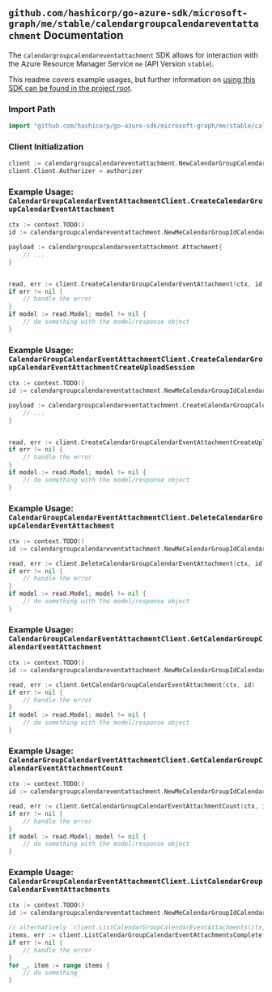 
## `github.com/hashicorp/go-azure-sdk/microsoft-graph/me/stable/calendargroupcalendareventattachment` Documentation

The `calendargroupcalendareventattachment` SDK allows for interaction with the Azure Resource Manager Service `me` (API Version `stable`).

This readme covers example usages, but further information on [using this SDK can be found in the project root](https://github.com/hashicorp/go-azure-sdk/tree/main/docs).

### Import Path

```go
import "github.com/hashicorp/go-azure-sdk/microsoft-graph/me/stable/calendargroupcalendareventattachment"
```


### Client Initialization

```go
client := calendargroupcalendareventattachment.NewCalendarGroupCalendarEventAttachmentClientWithBaseURI("https://management.azure.com")
client.Client.Authorizer = authorizer
```


### Example Usage: `CalendarGroupCalendarEventAttachmentClient.CreateCalendarGroupCalendarEventAttachment`

```go
ctx := context.TODO()
id := calendargroupcalendareventattachment.NewMeCalendarGroupIdCalendarIdEventID("calendarGroupIdValue", "calendarIdValue", "eventIdValue")

payload := calendargroupcalendareventattachment.Attachment{
	// ...
}


read, err := client.CreateCalendarGroupCalendarEventAttachment(ctx, id, payload)
if err != nil {
	// handle the error
}
if model := read.Model; model != nil {
	// do something with the model/response object
}
```


### Example Usage: `CalendarGroupCalendarEventAttachmentClient.CreateCalendarGroupCalendarEventAttachmentCreateUploadSession`

```go
ctx := context.TODO()
id := calendargroupcalendareventattachment.NewMeCalendarGroupIdCalendarIdEventID("calendarGroupIdValue", "calendarIdValue", "eventIdValue")

payload := calendargroupcalendareventattachment.CreateCalendarGroupCalendarEventAttachmentCreateUploadSessionRequest{
	// ...
}


read, err := client.CreateCalendarGroupCalendarEventAttachmentCreateUploadSession(ctx, id, payload)
if err != nil {
	// handle the error
}
if model := read.Model; model != nil {
	// do something with the model/response object
}
```


### Example Usage: `CalendarGroupCalendarEventAttachmentClient.DeleteCalendarGroupCalendarEventAttachment`

```go
ctx := context.TODO()
id := calendargroupcalendareventattachment.NewMeCalendarGroupIdCalendarIdEventIdAttachmentID("calendarGroupIdValue", "calendarIdValue", "eventIdValue", "attachmentIdValue")

read, err := client.DeleteCalendarGroupCalendarEventAttachment(ctx, id)
if err != nil {
	// handle the error
}
if model := read.Model; model != nil {
	// do something with the model/response object
}
```


### Example Usage: `CalendarGroupCalendarEventAttachmentClient.GetCalendarGroupCalendarEventAttachment`

```go
ctx := context.TODO()
id := calendargroupcalendareventattachment.NewMeCalendarGroupIdCalendarIdEventIdAttachmentID("calendarGroupIdValue", "calendarIdValue", "eventIdValue", "attachmentIdValue")

read, err := client.GetCalendarGroupCalendarEventAttachment(ctx, id)
if err != nil {
	// handle the error
}
if model := read.Model; model != nil {
	// do something with the model/response object
}
```


### Example Usage: `CalendarGroupCalendarEventAttachmentClient.GetCalendarGroupCalendarEventAttachmentCount`

```go
ctx := context.TODO()
id := calendargroupcalendareventattachment.NewMeCalendarGroupIdCalendarIdEventID("calendarGroupIdValue", "calendarIdValue", "eventIdValue")

read, err := client.GetCalendarGroupCalendarEventAttachmentCount(ctx, id)
if err != nil {
	// handle the error
}
if model := read.Model; model != nil {
	// do something with the model/response object
}
```


### Example Usage: `CalendarGroupCalendarEventAttachmentClient.ListCalendarGroupCalendarEventAttachments`

```go
ctx := context.TODO()
id := calendargroupcalendareventattachment.NewMeCalendarGroupIdCalendarIdEventID("calendarGroupIdValue", "calendarIdValue", "eventIdValue")

// alternatively `client.ListCalendarGroupCalendarEventAttachments(ctx, id)` can be used to do batched pagination
items, err := client.ListCalendarGroupCalendarEventAttachmentsComplete(ctx, id)
if err != nil {
	// handle the error
}
for _, item := range items {
	// do something
}
```
